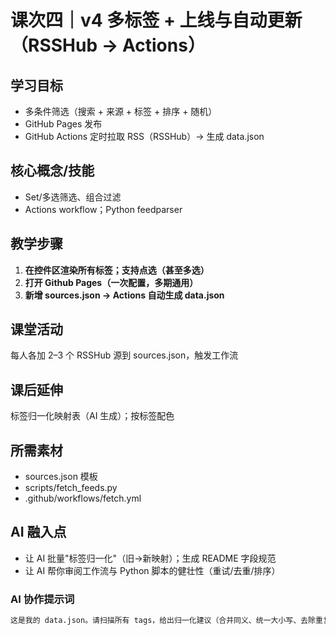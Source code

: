 # 课次四｜v4 多标签 + 上线与自动更新（RSSHub → Actions）

## 学习目标
- 多条件筛选（搜索 + 来源 + 标签 + 排序 + 随机）
- GitHub Pages 发布
- GitHub Actions 定时拉取 RSS（RSSHub）→ 生成 data.json

## 核心概念/技能
- Set/多选筛选、组合过滤
- Actions workflow；Python feedparser

## 教学步骤
1. **在控件区渲染所有标签；支持点选（甚至多选）**
2. **打开 Github Pages（一次配置，多期通用）**
3. **新增 sources.json → Actions 自动生成 data.json**

## 课堂活动
每人各加 2–3 个 RSSHub 源到 sources.json，触发工作流

## 课后延伸
标签归一化映射表（AI 生成）；按标签配色

## 所需素材
- sources.json 模板
- scripts/fetch_feeds.py
- .github/workflows/fetch.yml

## AI 融入点
- 让 AI 批量"标签归一化"（旧→新映射）；生成 README 字段规范
- 让 AI 帮你审阅工作流与 Python 脚本的健壮性（重试/去重/排序）

### AI 协作提示词
```md
这是我的 data.json。请扫描所有 tags，给出归一化建议（合并同义、统一大小写、去除重复），并输出一个映射表（旧→新）。同时写一段 README 说明"字段规范"。
```
